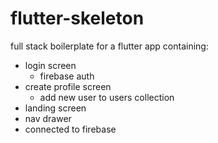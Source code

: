 # flutter-skeleton

full stack boilerplate for a flutter app containing:

- login screen
  - firebase auth
- create profile screen
  - add new user to users collection
- landing screen
- nav drawer
- connected to firebase
